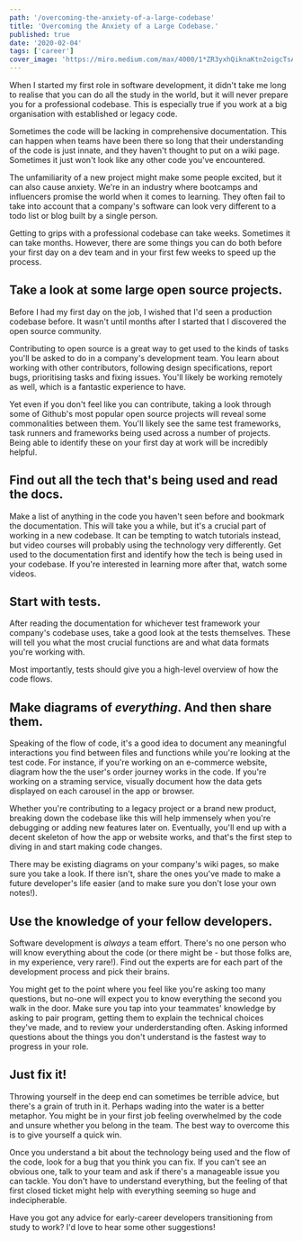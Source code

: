 ```yaml
---
path: '/overcoming-the-anxiety-of-a-large-codebase'
title: 'Overcoming the Anxiety of a Large Codebase.'
published: true
date: '2020-02-04'
tags: ['career']
cover_image: 'https://miro.medium.com/max/4000/1*ZR3yxhQiknaKtn2oigcTsA.jpeg'
---
```


When I started my first role in software development, it didn't take me long to realise that you can do all the study in the world, but it will never prepare you for a professional codebase. This is especially true if you work at a big organisation with established or legacy code. 

Sometimes the code will be lacking in comprehensive documentation. This can happen when teams have been there so long that their understanding of the code is just innate, and they haven't thought to put on a wiki page. Sometimes it just won't look like any other code you've encountered. 

The unfamiliarity of a new project might make some people excited, but it can also cause anxiety. We're in an industry where bootcamps and influencers promise the world when it comes to learning. They often fail to take into account that a company's software can look very different to a todo list or blog built by a single person.

Getting to grips with a professional codebase can take weeks. Sometimes it can take months. However, there are some things you can do both before your first day on a dev team and in your first few weeks to speed up the process.

## Take a look at some large open source projects. 

Before I had my first day on the job, I wished that I'd seen a production codebase before. It wasn't until months after I started that I discovered the open source community. 

Contributing to open source is a great way to get used to the kinds of tasks you'll be asked to do in a company's development team. You learn about working with other contributors, following design specifications, report bugs, prioritising tasks and fixing issues. You'll likely be working remotely as well, which is a fantastic experience to have. 

Yet even if you don't feel like you can contribute, taking a look through some of Github's most popular open source projects will reveal some commonalities between them. You'll likely see the same test frameworks, task runners and frameworks being used across a number of projects. Being able to identify these on your first day at work will be incredibly helpful. 

## Find out all the tech that's being used and read the docs.

Make a list of anything in the code you haven't seen before and bookmark the documentation. This will take you a while, but it's a crucial part of working in a new codebase. It can be tempting to watch tutorials instead, but video courses will probably using the technology very differently. Get used to the documentation first and identify how the tech is being used in your codebase. If you're interested in learning more after that, watch some videos. 

## Start with tests.

After reading the documentation for whichever test framework your company's codebase uses, take a good look at the tests themselves. These will tell you what the most crucial functions are and what data formats you're working with. 

Most importantly, tests should give you a high-level overview of how the code flows. 

## Make diagrams of *everything*. And then share them.

Speaking of the flow of code, it's a good idea to document any meaningful interactions you find between files and functions while you're looking at the test code. For instance, if you're working on an e-commerce website, diagram how the the user's order journey works in the code. If you're working on a straming service, visually document how the data gets displayed on each carousel in the app or browser.

Whether you're contributing to a legacy project or a brand new product, breaking down the codebase like this will help immensely when you're debugging or adding new features later on. Eventually, you'll end up with a decent skeleton of how the app or website works, and that's the first step to diving in and start making code changes.

There may be existing diagrams on your company's wiki pages, so make sure you take a look. If there isn't, share the ones you've made to make a future developer's life easier (and to make sure you don't lose your own notes!). 

## Use the knowledge of your fellow developers.

Software development is *always* a team effort. There's no one person who will know everything about the code (or there might be - but those folks are, in my experience, very rare!). Find out the experts are for each part of the development process and pick their brains. 

You might get to the point where you feel like you're asking too many questions, but no-one will expect you to know everything the second you walk in the door. Make sure you tap into your teammates' knowledge by asking to pair program, getting them to explain the technical choices they've made, and to review your underderstanding often. Asking informed questions about the things you don't understand is the fastest way to progress in your role. 

## Just fix it!

Throwing yourself in the deep end can sometimes be terrible advice, but there's a grain of truth in it. Perhaps wading into the water is a better metaphor. You might be in your first job feeling overwhelmed by the code and unsure whether you belong in the team. The best way to overcome this is to give yourself a quick win. 

Once you understand a bit about the technology being used and the flow of the code, look for a bug that you think you can fix. If you can't see an obvious one, talk to your team and ask if there's a manageable issue you can tackle. You don't have to understand everything, but the feeling of that first closed ticket might help with everything seeming so huge and indecipherable. 

Have you got any advice for early-career developers transitioning from study to work? I'd love to hear some other suggestions!